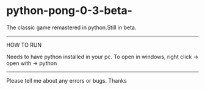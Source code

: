 # python-pong-0-3-beta-
The classic game remastered in python.Still in beta.

----------------------------------------------------------------

HOW TO RUN

Needs to have python installed in your pc.
To open in windows, right click -> open with -> python 

----------------------------------------------------------------

Please tell me about any errors or bugs.
Thanks
